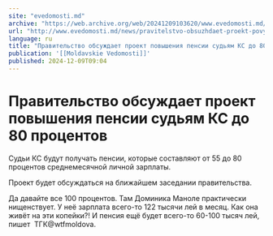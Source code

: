 ```yaml
---
site: "evedomosti.md"
archive: "https://web.archive.org/web/20241209103620/www.evedomosti.md/news/pravitelstvo-obsuzhdaet-proekt-povysheniya-pensii-sudyam-ks"
url: "http://www.evedomosti.md/news/pravitelstvo-obsuzhdaet-proekt-povysheniya-pensii-sudyam-ks"
language: ru
title: "Правительство обсуждает проект повышения пенсии судьям КС до 80 процентов"
publication: '[[Moldavskie Vedomosti]]'
published: 2024-12-09T09:04
---
```


# Правительство обсуждает проект повышения пенсии судьям КС до 80 процентов

Судьи КС будут получать пенсии, которые составляют от 55 до 80 процентов среднемесячной личной зарплаты.

Проект будет обсуждаться на ближайшем заседании правительства.

Да давайте все 100 процентов. Там Доминика Маноле практически нищенствует. У неё зарплата всего-то 122 тысячи лей в месяц. Как она живёт на эти копейки?! И пенсия ещё будет всего-то 60-100 тысяч лей, пишет  ТГК@wtfmoldova.